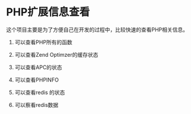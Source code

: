 PHP扩展信息查看
==============

这个项目主要是为了方便自己在开发的过程中，比较快速的查看PHP相关信息。

1. 可以查看PHP所有的函数

2. 可以查看Zend Optimzer的缓存状态

3. 可以查看APC的状态

4. 可以查看PHPINFO

5. 可以查看redis 的状态
 
6. 可以察看redis数据
